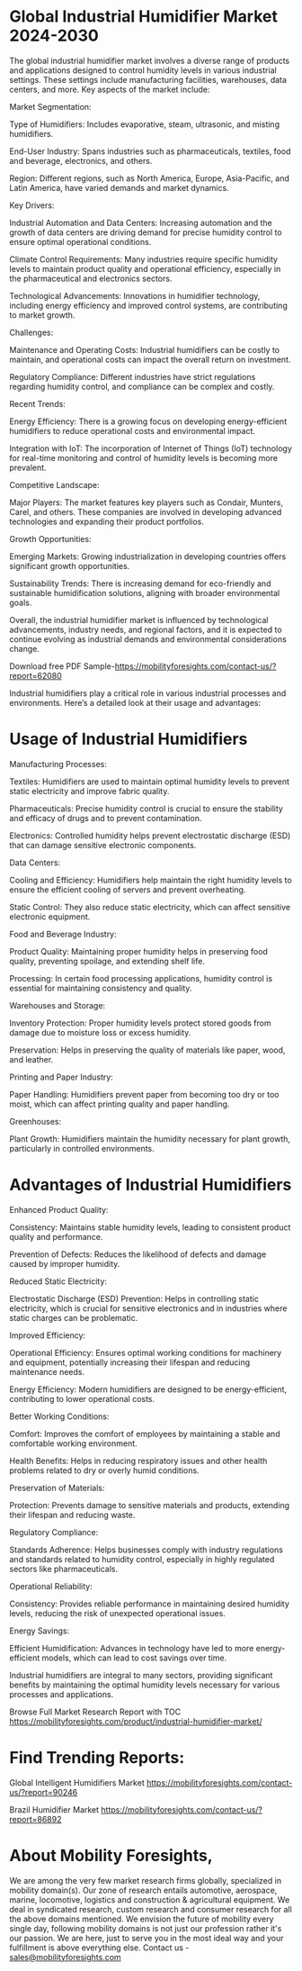 # Global Industrial Humidifier Market 2024-2030

The global industrial humidifier market involves a diverse range of products and applications designed to control humidity levels in various industrial settings. These settings include manufacturing facilities, warehouses, data centers, and more. Key aspects of the market include:

Market Segmentation:

Type of Humidifiers: Includes evaporative, steam, ultrasonic, and misting humidifiers.

End-User Industry: Spans industries such as pharmaceuticals, textiles, food and beverage, electronics, and others.

Region: Different regions, such as North America, Europe, Asia-Pacific, and Latin America, have varied demands and market dynamics.

Key Drivers:

Industrial Automation and Data Centers: Increasing automation and the growth of data centers are driving demand for precise humidity control to ensure optimal operational conditions.

Climate Control Requirements: Many industries require specific humidity levels to maintain product quality and operational efficiency, especially in the pharmaceutical and electronics sectors.

Technological Advancements: Innovations in humidifier technology, including energy efficiency and improved control systems, are contributing to market growth.

Challenges:

Maintenance and Operating Costs: Industrial humidifiers can be costly to maintain, and operational costs can impact the overall return on investment.

Regulatory Compliance: Different industries have strict regulations regarding humidity control, and compliance can be complex and costly.

Recent Trends:

Energy Efficiency: There is a growing focus on developing energy-efficient humidifiers to reduce operational costs and environmental impact.

Integration with IoT: The incorporation of Internet of Things (IoT) technology for real-time monitoring and control of humidity levels is becoming more prevalent.

Competitive Landscape:

Major Players: The market features key players such as Condair, Munters, Carel, and others. These companies are involved in developing advanced technologies and expanding their product portfolios.

Growth Opportunities:

Emerging Markets: Growing industrialization in developing countries offers significant growth opportunities.

Sustainability Trends: There is increasing demand for eco-friendly and sustainable humidification solutions, aligning with broader environmental goals.

Overall, the industrial humidifier market is influenced by technological advancements, industry needs, and regional factors, and it is expected to continue evolving as industrial demands and environmental considerations change.

Download free PDF Sample-https://mobilityforesights.com/contact-us/?report=62080

Industrial humidifiers play a critical role in various industrial processes and environments. Here’s a detailed look at their usage and advantages:

# Usage of Industrial Humidifiers

Manufacturing Processes:

Textiles: Humidifiers are used to maintain optimal humidity levels to prevent static electricity and improve fabric quality.

Pharmaceuticals: Precise humidity control is crucial to ensure the stability and efficacy of drugs and to prevent contamination.

Electronics: Controlled humidity helps prevent electrostatic discharge (ESD) that can damage sensitive electronic components.

Data Centers:

Cooling and Efficiency: Humidifiers help maintain the right humidity levels to ensure the efficient cooling of servers and prevent overheating.

Static Control: They also reduce static electricity, which can affect sensitive electronic equipment.

Food and Beverage Industry:

Product Quality: Maintaining proper humidity helps in preserving food quality, preventing spoilage, and extending shelf life.

Processing: In certain food processing applications, humidity control is essential for maintaining consistency and quality.

Warehouses and Storage:

Inventory Protection: Proper humidity levels protect stored goods from damage due to moisture loss or excess humidity.

Preservation: Helps in preserving the quality of materials like paper, wood, and leather.

Printing and Paper Industry:

Paper Handling: Humidifiers prevent paper from becoming too dry or too moist, which can affect printing quality and paper handling.

Greenhouses:

Plant Growth: Humidifiers maintain the humidity necessary for plant growth, particularly in controlled environments.

# Advantages of Industrial Humidifiers

Enhanced Product Quality:

Consistency: Maintains stable humidity levels, leading to consistent product quality and performance.

Prevention of Defects: Reduces the likelihood of defects and damage caused by improper humidity.

Reduced Static Electricity:

Electrostatic Discharge (ESD) Prevention: Helps in controlling static electricity, which is crucial for sensitive electronics and in industries where static charges can be problematic.

Improved Efficiency:

Operational Efficiency: Ensures optimal working conditions for machinery and equipment, potentially increasing their lifespan and reducing maintenance needs.

Energy Efficiency: Modern humidifiers are designed to be energy-efficient, contributing to lower operational costs.

Better Working Conditions:

Comfort: Improves the comfort of employees by maintaining a stable and comfortable working environment.

Health Benefits: Helps in reducing respiratory issues and other health problems related to dry or overly humid conditions.

Preservation of Materials:

Protection: Prevents damage to sensitive materials and products, extending their lifespan and reducing waste.

Regulatory Compliance:

Standards Adherence: Helps businesses comply with industry regulations and standards related to humidity control, especially in highly regulated sectors like pharmaceuticals.

Operational Reliability:

Consistency: Provides reliable performance in maintaining desired humidity levels, reducing the risk of unexpected operational issues.

Energy Savings:

Efficient Humidification: Advances in technology have led to more energy-efficient models, which can lead to cost savings over time.

Industrial humidifiers are integral to many sectors, providing significant benefits by maintaining the optimal humidity levels necessary for various processes and applications.

Browse Full Market Research Report with TOC https://mobilityforesights.com/product/industrial-humidifier-market/

# Find Trending Reports:

Global Intelligent Humidifiers Market https://mobilityforesights.com/contact-us/?report=90246

Brazil Humidifier Market https://mobilityforesights.com/contact-us/?report=86892


# About Mobility Foresights,
We are among the very few market research firms globally, specialized in mobility domain(s). Our zone of research entails automotive, aerospace, marine, locomotive, logistics and construction & agricultural equipment. We deal in syndicated research, custom research and consumer research for all the above domains mentioned.
We envision the future of mobility every single day, following mobility domains is not just our profession rather it's our passion. We are here, just to serve you in the most ideal way and your fulfillment is above everything else. Contact us -  sales@mobilityforesights.com
